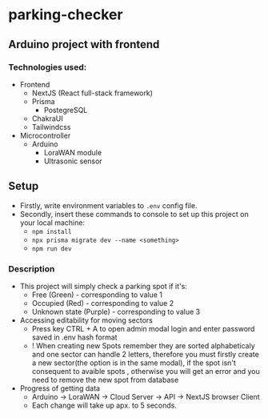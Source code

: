 # parking-checker

## Arduino project with frontend

### Technologies used:

- Frontend
  - NextJS (React full-stack framework)
  - Prisma
    - PostegreSQL
  - ChakraUI
  - Tailwindcss
- Microcontroller
  - Arduino
    - LoraWAN module
    - Ultrasonic sensor

## Setup

- Firstly, write environment variables to `.env` config file.
- Secondly, insert these commands to console to set up this project on your local machine:
  - `npm install`
  - `npx prisma migrate dev --name <something>`
  - `npm run dev`

### Description

- This project will simply check a parking spot if it's:
  - Free (Green) - corresponding to value 1
  - Occupied (Red) - corresponding to value 2
  - Unknown state (Purple) - corresponding to value 3
- Accessing editability for moving sectors
  - Press key CTRL + A to open admin modal login and enter password saved in .env hash format
  - ! When creating new Spots remember they are sorted alphabeticaly and one sector can handle 2 letters, therefore you must firstly create a new sector(the option is in the same modal), if the spot isn't consequent to avaible spots , otherwise you will get an error and you need to remove the new spot from database
- Progress of getting data
  - Arduino -> LoraWAN -> Cloud Server -> API -> NextJS browser Client
  - Each change will take up apx. to 5 seconds.
